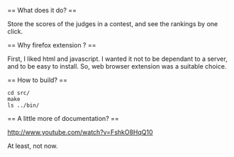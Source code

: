 == What does it do? ==

Store the scores of the judges in a contest, and see the rankings by one click.

== Why firefox extension ? ==

First, I liked html and javascript. I wanted it not to be dependant to a server, and to be easy to install.
So, web browser extension was a suitable choice.

== How to build? ==

    cd src/
	make
	ls ../bin/

== A little more of documentation? ==

http://www.youtube.com/watch?v=FshkO8HqQ10

At least, not now.
